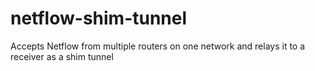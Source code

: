 # netflow-shim-tunnel
Accepts Netflow from multiple routers on one network and relays it to a receiver as a shim tunnel
